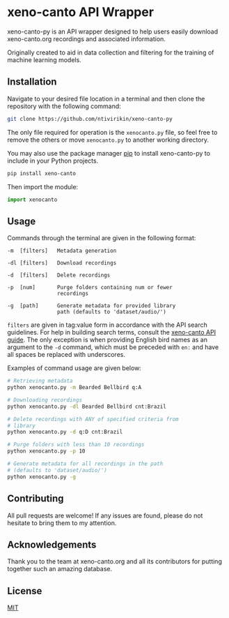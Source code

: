 # xeno-canto API Wrapper
xeno-canto-py is an API wrapper designed to help users easily download xeno-canto.org recordings and associated information.

Originally created to aid in data collection and filtering for the training of machine learning models.
## Installation
Navigate to your desired file location in a terminal and then clone the repository with the following command:
```bash
git clone https://github.com/ntivirikin/xeno-canto-py
```
The only file required for operation is the ```xenocanto.py``` file, so feel free to remove the others or move ```xenocanto.py``` to another working directory.

You may also use the package manager [pip](https://pip.pypa.io/en/stable/) to install xeno-canto-py to include in your Python projects.

```bash
pip install xeno-canto
```
Then import the module:
```python
import xenocanto
```
## Usage
Commands through the terminal are given in the following format:
```
-m 	[filters]	Metadata generation

-dl [filters] 	Download recordings

-d 	[filters]	Delete recordings

-p 	[num] 		Purge folders containing num or fewer
				recordings

-g 	[path] 		Generate metadata for provided library 
				path (defaults to 'dataset/audio/')
```
```filters``` are given in tag:value form in accordance with the API search guidelines. For help in building search terms, consult the [xeno-canto API guide](https://www.xeno-canto.org/article/153). The only exception is when providing English bird names as an argument to the ```-d``` command, which must be preceded with ```en:``` and have all spaces be replaced with underscores.

Examples of command usage are given below:
```bash
# Retrieving metadata
python xenocanto.py -m Bearded Bellbird q:A

# Downloading recordings
python xenocanto.py -dl Bearded Bellbird cnt:Brazil

# Delete recordings with ANY of specified criteria from
# library
python xenocanto.py -d q:D cnt:Brazil

# Purge folders with less than 10 recordings
python xenocanto.py -p 10

# Generate metadata for all recordings in the path
# (defaults to 'dataset/audio/')
python xenocanto.py -g
```
## Contributing
All pull requests are welcome! If any issues are found, please do not hesitate to bring them to my attention.
## Acknowledgements
Thank you to the team at xeno-canto.org and all its contributors for putting together such an amazing database.
## License
[MIT](https://choosealicense.com/licenses/mit/)